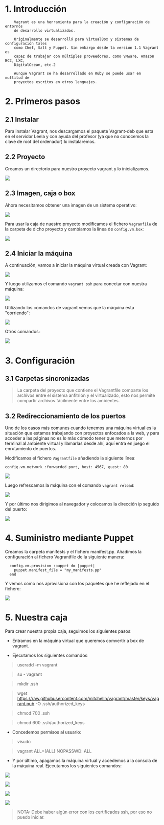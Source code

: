 # 1. Introducción

```
    Vagrant es una herramienta para la creación y configuración de entornos 
    de desarrollo virtualizados.

    Originalmente se desarrolló para VirtualBox y sistemas de configuración tales 
    como Chef, Salt y Puppet. Sin embargo desde la versión 1.1 Vagrant es 
    capaz de trabajar con múltiples proveedores, como VMware, Amazon EC2, LXC, 
    DigitalOcean, etc.2

    Aunque Vagrant se ha desarrollado en Ruby se puede usar en multitud de 
    proyectos escritos en otros lenguajes.
```

# 2. Primeros pasos

## 2.1 Instalar

Para instalar Vagrant, nos descargamos el paquete Vagrant-deb que esta en el servidor Leela y con ayuda del profesor (ya que no conocemos la clave de root del ordenador) lo instalaremos.

## 2.2 Proyecto

Creamos un directorio para nuestro proyecto vagrant y lo inicializamos.

![](./images/01.png)

## 2.3 Imagen, caja o box

Ahora necesitamos obtener una imagen de un sistema operativo:

![](./images/02.png)

Para usar la caja de nuestro proyecto modificamos el fichero `Vagranfile` de la carpeta de dicho proyecto y cambiamos la línea de `config.vm.box`:

![](./images/03.png) 

## 2.4 Iniciar la máquina

A continuación, vamos a iniciar la máquina virtual creada con Vagrant:

![](./images/04.png)

Y luego utilizamos el comando `vagrant ssh` para conectar con nuestra máquina:

![](./images/05.png)

Utilizando los comandos de vagrant vemos que la máquina esta "corriendo":

![](./images/06.png)

Otros comandos:

![](./images/07.png)

# 3. Configuración

## 3.1 Carpetas sincronizadas

> La carpeta del proyecto que contiene el Vagrantfile comparte los archivos entre el sistema anfitrión y el virtualizado, esto nos permite compartir archivos fácilmente entre los ambientes.

## 3.2 Redireccionamiento de los puertos

Uno de los casos más comunes cuando tenemos una máquina virtual es la situación que estamos trabajando con proyectos enfocados a la web, y para acceder a las páginas no es lo más cómodo tener que meternos por terminal al ambiente virtual y llamarlas desde ahí, aquí entra en juego el enrutamiento de puertos.

Modificamos el fichero `Vagrantfile` añadiendo la siguiente línea:

`config.vm.network :forwarded_port, host: 4567, guest: 80`

![](./images/08.png)

Luego refrescamos la máquina con el comando `vagrant reload`:

![](./images/09.png)

Y por último nos dirigimos al navegador y colocamos la dirección ip seguido del puerto:

![](./images/10.png)

# 4. Suministro mediante Puppet

Creamos la carpeta manifests y el fichero manifest.pp. Añadimos la configuración al fichero Vagrantfile de la siguiente manera:

```
  config.vm.provision :puppet do |puppet|
    puppet.manifest_file = "my_manifests.pp"
  end
```

Y vemos como nos aprovisiona con los paquetes que he reflejado en el fichero:

![](./images/11.png)

# 5. Nuestra caja

Para crear nuestra propia caja, seguimos los siguientes pasos:

* Entramos en la máquina virtual que queremos comvertir a box de vagrant.

* Ejecutamos los siguientes comandos:

> useradd -m vagrant

> su - vagrant

> mkdir .ssh

> wget https://raw.githubusercontent.com/mitchellh/vagrant/master/keys/vagrant.pub -O .ssh/authorized_keys

> chmod 700 .ssh 

> chmod 600 .ssh/authorized_keys

* Concedemos permisos al usuario:

> visudo

> vagrant ALL=(ALL) NOPASSWD: ALL

* Y por último, apagamos la máquina virtual y accedemos a la consola de la máquina real. Ejecutamos los siguientes comandos:

![](./images/12.png)

![](./images/13.png)

![](./images/14.png)

![](./images/15.png)

> NOTA: Debe haber algún error con los certificados ssh, por eso no puedo iniciar.
